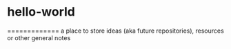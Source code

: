 # hello-world
=============
a place to store ideas (aka future repositories), resources or other general notes
